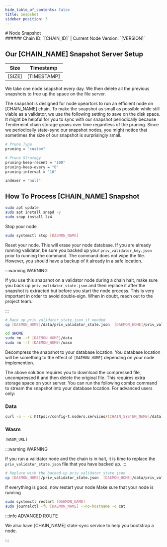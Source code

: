 ```yaml
---
hide_table_of_contents: false
title: Snapshot
sidebar_position: 3
---
```


<div class="h1-with-icon icon-[CHAIN_SYSTEM_NAME]">
# Node Snapshot
</div>
###### Chain ID: `[CHAIN_ID]` | Current Node Version: `[VERSION]`

## Our [CHAIN_NAME] Snapshot Server Setup

| Size   | Timestamp    |
|--------|--------------|
| [SIZE] | [TIMESTAMP]  |


We take one node snapshot every day. We then delete all the previous snapshots to free up the space on the file server.

The snapshot is designed for node opeartors to run an efficient node on [CHAIN_NAME] chain. To make the snapshot as small as possible while still viable as a validator, we use the following setting to save on the disk space. It might be helpful for you to sync with our snapshot periodically because Tendermint chain storage grows over time regardless of the pruning. Since we periodically state-sync our snapshot nodes, you might notice that sometimes the size of our snapshot is surprisingly small.

```bash title="app.toml"
# Prune Type
pruning = "custom"

# Prune Strategy
pruning-keep-recent = "100"
pruning-keep-every = "0"
pruning-interval = "10"
```

```bash title="config.toml"
indexer = "null"
```

## How To Process [CHAIN_NAME] Snapshot
```bash
sudo apt update
sudo apt install snapd -y
sudo snap install lz4
```

Stop your node
```bash
sudo systemctl stop [DAEMON_NAME]
```
Reset your node. This will erase your node database. If you are already running validator, be sure you backed up your `priv_validator_key.json` prior to running the command. The command does not wipe the file. However, you should have a backup of it already in a safe location.

:::warning WARNING

If you use this snapshot on a validator node during a chain halt, make sure you back up `priv_validator_state.json` and then replace it after the snapshot is extracted but before you start the node process. This is very important in order to avoid double-sign. When in doubt, reach out to the project team.

:::

```bash
# Back up priv_validator_state.json if needed
cp [DAEMON_HOME]/data/priv_validator_state.json  [DAEMON_HOME]/priv_validator_state.json

cd $HOME
sudo rm -rf [DAEMON_HOME]/data
sudo rm -rf [DAEMON_HOME]/wasm
```

Decompress the snapshot to your database location. You database location will be something to the effect of `[DAEMON_HOME]` depending on your node implemention.

The above solution requires you to download the compressed file, uncompressed it and then delete the original file. This requires extra storage space on your server. You can run the following combo command to stream the snapshot into your database location. For advanced users only:
### Data
```bash
curl -o - -L https://config-t.noders.services/[CHAIN_SYSTEM_NAME]/data.tar.lz4 | lz4 -d | tar -x -C [DAEMON_HOME]
```
### Wasm
```bash
[WASM_URL]
```

:::warning WARNING

If you run a validator node and the chain is in halt, it is time to replace the `priv_validator_state.json` file that you have backed up.
:::

```bash
# Replace with the backed-up priv_validator_state.json
cp [DAEMON_HOME]/priv_validator_state.json  [DAEMON_HOME]/data/priv_validator_state.json
```

If everything is good, now restart your node
Make sure that your node is running

```bash
sudo systemctl restart [DAEMON_NAME]
sudo journalctl -fu [DAEMON_NAME] --no-hostname -o cat
```

:::info ADVANCED ROUTE

We also have [CHAIN_NAME] state-sync service to help you bootstrap a node.

:::